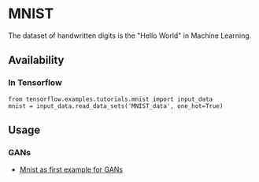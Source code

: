 # MNIST
The dataset of handwritten digits is the "Hello World" in Machine Learning.

## Availability

### In Tensorflow

```
from tensorflow.examples.tutorials.mnist import input_data
mnist = input_data.read_data_sets('MNIST_data', one_hot=True)
```

## Usage

### GANs
- [Mnist as first example for GANs](../GANs/mnist)
